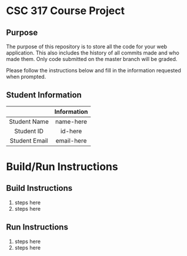 # CSC 317 Course Project

## Purpose

The purpose of this repository is to store all the code for your web application. This also includes the history of all commits made and who made them. Only code submitted on the master branch will be graded.

Please follow the instructions below and fill in the information requested when prompted.

## Student Information

|               | Information   |
|:-------------:|:-------------:|
| Student Name  | name-here     |
| Student ID    | id-here       |
| Student Email | email-here    |



# Build/Run Instructions

## Build Instructions
1. steps here
2. steps here

## Run Instructions
1. steps here
2. steps here 